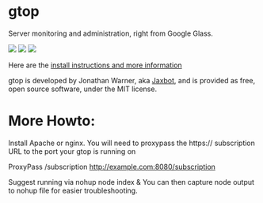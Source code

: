 # gtop
Server monitoring and administration, right from Google Glass.

<img src='http://okaysass.com/pics/gif/gtop_1.gif'>

<img src='http://okaysass.com/pics/gif/gtop_2.gif'>

<img src='http://okaysass.com/pics/gif/gtop_4.gif'>

Here are the [install instructions and more information](http://okaysass.com/posts/14-02-24-gtop-server-monitor-google-glass)

gtop is developed by Jonathan Warner, aka [Jaxbot](http://jaxbot.me/), and is provided as free, open source software, under the MIT license.

# More Howto:
Install Apache or nginx. You will need to proxypass the https:// subscription URL to the port your gtop is running on

ProxyPass /subscription http://example.com:8080/subscription

Suggest running via nohup node index & You can then capture node output to nohup file for easier troubleshooting. 
